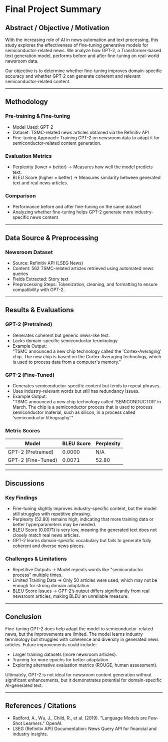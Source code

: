 # Final Project Summary

## Abstract / Objective / Motivation  

With the increasing role of AI in news automation and text processing, this study explores the effectiveness of fine-tuning generative models for semiconductor-related news. We analyze how GPT-2, a Transformer-based text generation model, performs before and after fine-tuning on real-world newsroom data.  

Our objective is to determine whether fine-tuning improves domain-specific accuracy and whether GPT-2 can generate coherent and relevant semiconductor-related content.

---

## Methodology  
### Pre-training & Fine-tuning

- Model Used: GPT-2  
- Dataset: TSMC-related news articles obtained via the Refinitiv API  
- Fine-tuning Approach: Training GPT-2 on newsroom data to adapt it for semiconductor-related content generation.

### Evaluation Metrics
- Perplexity (lower = better) → Measures how well the model predicts text.  
- BLEU Score (higher = better) → Measures similarity between generated text and real news articles.  

### Comparison
- Performance before and after fine-tuning on the same dataset  
- Analyzing whether fine-tuning helps GPT-2 generate more industry-specific news content  

---

## Data Source & Preprocessing
### Newsroom Dataset
- Source: Refinitiv API (LSEG News)  
- Content: 562 TSMC-related articles retrieved using automated news queries  
- Fields Extracted: Story text  
- Preprocessing Steps: Tokenization, cleaning, and formatting to ensure compatibility with GPT-2.  

---

## Results & Evaluations
### GPT-2 (Pretrained)
- Generates coherent but generic news-like text.  
- Lacks domain-specific semiconductor terminology.  
- Example Output:  
  "TSMC announced a new chip technology called the 'Cortex-Averaging' chip. The new chip is based on the Cortex-Averaging technology, which is used to process data from a computer's memory."

### GPT-2 (Fine-Tuned)
- Generates semiconductor-specific content but tends to repeat phrases.  
- Uses industry-relevant words but still has redundancy issues.  
- Example Output:  
  "TSMC announced a new chip technology called 'SEMICONDUCTOR' in March. The chip is a semiconductor process that is used to process semiconductor material, such as silicon, in a process called 'semiconductor lithography'."

### Metric Scores
Model | BLEU Score | Perplexity  
--- | --- | ---  
GPT-2 (Pretrained) | 0.0000 | N/A  
GPT-2 (Fine-Tuned) | 0.0071 | 52.80  

---

## Discussions
### Key Findings
- Fine-tuning slightly improves industry-specific content, but the model still struggles with repetitive phrasing.  
- Perplexity (52.80) remains high, indicating that more training data or better hyperparameters may be needed.  
- BLEU Score (0.0071) is very low, meaning the generated text does not closely match real news articles.  
- GPT-2 learns domain-specific vocabulary but fails to generate fully coherent and diverse news pieces.  

### Challenges & Limitations
- Repetitive Outputs → Model repeats words like "semiconductor process" multiple times.  
- Limited Training Data → Only 50 articles were used, which may not be enough for strong domain adaptation.  
- BLEU Score Issues → GPT-2’s output differs significantly from real newsroom articles, making BLEU an unreliable measure.  

---

## Conclusion
Fine-tuning GPT-2 does help adapt the model to semiconductor-related news, but the improvements are limited. The model learns industry terminology but struggles with coherence and diversity in generated news articles. Future improvements could include:
- Larger training datasets (more newsroom articles).  
- Training for more epochs for better adaptation.  
- Exploring alternative evaluation metrics (ROUGE, human assessment).  

Ultimately, GPT-2 is not ideal for newsroom content generation without significant enhancements, but it demonstrates potential for domain-specific AI-generated text.

---

## References / Citations
- Radford, A., Wu, J., Child, R., et al. (2019). "Language Models are Few-Shot Learners." OpenAI.  
- LSEG (Refinitiv API) Documentation: News Query API for financial and industry insights.  
